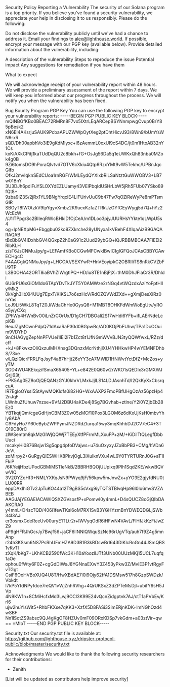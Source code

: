 Security Policy
Reporting a Vulnerability
The security of our Solana program is a top priority. If you believe you've found a security vulnerability, we appreciate your help in disclosing it to us responsibly.
Please do the following:

Do not disclose the vulnerability publicly until we've had a chance to address it.
Email your findings to alex@lighthouse.world. If possible, encrypt your message with our PGP key (available below).
Provide detailed information about the vulnerability, including:

A description of the vulnerability
Steps to reproduce the issue
Potential impact
Any suggestions for remediation if you have them

What to expect

We will acknowledge receipt of your vulnerability report within 48 hours.
We will provide a preliminary assessment of the report within 7 days.
We will keep you informed about our progress throughout the process.
We will notify you when the vulnerability has been fixed.

Bug Bounty Program
PGP Key
You can use the following PGP key to encrypt your vulnerability reports:
-----BEGIN PGP PUBLIC KEY BLOCK-----
mQINBGfKBo0BEAC72RMRn8F7vx5IXtrLEqARCepBSYNnmpwgCvup0BrY85pBesk2
xN6El4AKsrjuSAUK9PcbaAPUZWWpOytXeg2ptDhtHicvJ93/8Wn9/bUmYsWN9rxR
sQD/Dh00apbhVo3iE9gKdMIyxc+i6zAemmL0oxUl9cS4DC/jt0m1HtoAB32nY1Cs
kxKiAXkCPitj1kaTUdDqQU2c8bkh+fG+OsJg56Da5q1eUWKxQh83nba0MZok4g0B
9Zi6tomsDO9hPoraQIvtvd7OTV6cXkiu4Qtp6RzxYMt9vW5Tekhc/UPBnJqcGlfb
OfkJ2mvIqknSEdCUoa1rnRGFrWMLEydQYXixbRiLSaNtztGuWWOBV3+LB7w01BnY
3U3DJh6pdiFuYSLOXYdEZLUamy43VElPbqIdUSHrLbW5jRh5FUb07YSko89fQt8+
9zba9lZ3S/2jRx1YL9BNgYrqcIE4LIFUrivUuC9b47Fw7qOZiReWyPe8mPTsmGIR
SBGyT8lWOtzkV9IpYgyvXmbz2K9uexKzfaZTRkUzGYfCEyWygj5d7Q+hYz2WcEcW
//J1lTPpg/Sc2BIIeqRWlcBHkiDfOjCeA/m1DLoo3pjyJUURHsYYkte1qLWpU5s4
og+IpNEXpM6+Ebggbu02ko8ZXkrche28yUNyxa1kVBehF4XIqaAizB9GAQARAQAB
tBxBbGV4IDxhbGV4QGxpZ2h0aG91c2Uud29ybGQ+iQJRBBMBCAA7FiEEl2RlbKLH
z/sT6JsCNMuJpy/g+LEFAmfKBo0CGwMFCwkIBwICIgIGFQoJCAsCBBYCAwECHgcC
F4AACgkQNMuJpy/g+LHCOA//SEXYwR+HnVEoyipkC2OBRlIiTS8nRkCVZbFi/9TP
L3B0OHA42ORT8iaBVhZIWrgtlPQ+HD/iu8TE1nBjPjX+thM0DhJFlaCr3R/Dhldi
6U6rPU6xGiOMldo6TApYDvTkJYT5Y0AMWze2rNGq4vtWQzdxAziYoFptHIly/Mk2
0kVgh3llbXi4UUg7EpxT/KIKSL7o6szHcV/RdOZQVWdZXd++gXmjDesXiRz0mYas
LoJ9Li5WkL8TqTZ0J/WdaChHe0GysQ8+M1MBT8OHKFdWmWoEgUtv/yROo5y/yCXq
ZPhWp4HWnBvO0iLnZrCOrUx/D1gCH7DBOaIi2S17wHdi6YFb+ifLAErNdeLcpi6B
9euJZgMOwnPdpQ71dAxaRaP30d0BGpwBc/AD0KOjPbFUhw/TPa1DcOOuim9VDYhD
9nCHAGygZepNnPFVUei1lEi2i7b1Zct8t1JfNGmWVvBJN3tyQQWfwxL/RZz/dcff
+kJ+8FkwxzOIiQxzuIMHXnsg3DQnzxMcrNthjlXU4YHHkwHP4wYEMNFDhbS/73xe
v/LQzIQicrFRRLFqJsyF4a87hHjt26eYY3cA7MWID1HNWvtYctDfZ+McZos+yyTM
3OD4WU4KEkqzifSmaX65405+YL+e842E0Q60w2rWKO1sQEDIx3rGMXWJGrjj63tj
+PK5Ag0EZ8oGjQEQANzGYJ0khrVLMxkJjILS14LDJAsnhTd/I2QkKyXxCbsrqcuA
lR7EgloOYssI5StAywMQKldfs0i82HG+WxAAXP2FmoPBfUHgOzAz56pzHp42nJqF
LWnhuZfUhuw7nzse+9VfJ2DBU4aKDe4j8Sg7BGvhab+ztlne/Y2i0YZjbEb28Ez0
YBTkqtjQm/cgeGdHjnCBM3Z0w05zMCf10Pox3LGOM6z6dKxUjKsH0mbvYhly8AbA
C9FdyHo7Y60eBybZWPPymJNZDRdZturqa15wy3mqKhhbDJ2CV7eC4+3TQ19C80rC
zlWSemtm8qkMzGlWjQQWj7TEEyXtfPFrmMLXxuFP+zM/+KiDilTtQLegfDbbUuci
mcakyHi0876Bsjw1Sg5qpg4pfoDVajws+u74uOxyxyJZxBbPB3+CMg/hVDa6JcVt
zoMIrpy2+GuRgyQiESWHX8PkvjOgL3iXuIknVXu4wL9Y0TYRTURnJ0G+aT1IFkiP
/6KYeijHbzUPodGBMiMSTleNkB/2BBRHBQOjUUpixq9Plh1SqdZKE/wkwBQVwVlQ
3V2OYZqHf3+NMLYXKqJsN9PWyq9jF/56kpw5mJnwZx+yYO3E2gjyfdNU0tLU00RR
eppDAxIhiGTv2JpTuKO44a12T9gBS5sVxg9iyTQTSTBlvqHp96l0Io6mvSVZABEB
AAGJAjYEGAEIACAWIQSXZGVsosfP+xPomwI0y4mnL+D4sQUCZ8oGjQIbDAAKCRA0
y4mnL+D4scTQD/406i1fewTKsl6oM7RX1SvB3YGHYzmBnYDWEQDGLjSWb34I3AJi
er3osmxGdeReeUv00uryE1TLtr2r+IWVyqOdR6iHFwN4VAvL/FlHfJkKzFiJwZZ9
aP9gHFRJhGcrJy7Bwjf56+jaCF6IlNNIQWquSzNc96rUgVTq/auh7f9Z4g5mnAnp
r24h3KSsm6NS7PsRhUFmHZA9D3B1R3kBDswBrI643DIKlcRnGn44JSmQBS1vKvTI
zXqK/bKg7+LKhKCB2590fWc3KH10aYoozlIJTf3UNb00UUzMKj15UCL7uqfq1aOe
ophou0fWty6F0Z+cgGdDIWsJ8YGNnaEXwY3Z453yPkw3Z/MvlE3P1vtRgyFvTGgt
CsiF6OoHVBoXUQ4U8T/HwXBdAE7i0i9Ojy62ffA1DSMsw517h8GzpSWDzk/Vbkdt
I7kP5YtdNPyfdce7reQV1vWjZnhRVhg+4QrUKSxZ3dZPTeMsDjl+ubifY9sH5JVp
4N9KW1n+8CMiHcfxMd3Lwj9OCl3K99E24vQcnZidgptvk7AJ/ctT1aPVbEv/Krl6
ujw2huYlsWit5+RhbFKXse7qKK3+XzfX5D8FASi3SimERjnKDK+lmNGhOzd4wSBF
Nn1lSotZS9absc9QJ4gKgOF8HZUv0mF09ORxKDSp7vkGdm+a03ztVir+qw==
=MlbT
-----END PGP PUBLIC KEY BLOCK-----

Security.txt
Our security.txt file is available at:
https://github.com/lighthouse-xyz/dripster-protocol-public/blob/master/security.txt

Acknowledgments
We would like to thank the following security researchers for their contributions:
- Zenith

[List will be updated as contributors help improve security]
